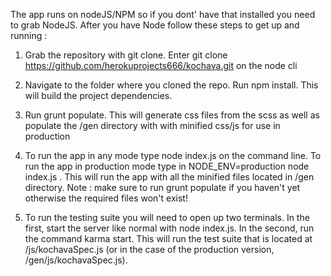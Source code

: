 The app runs on nodeJS/NPM so if you dont' have that installed you need to grab NodeJS. After you have Node follow these steps to get up and running :

1) Grab the repository with git clone. Enter git clone https://github.com/herokuprojects666/kochava.git on the node cli

2) Navigate to the folder where you cloned the repo. Run npm install. This will build the project dependencies.

3) Run grunt populate. This will generate css files from the scss as well as populate the /gen directory with with minified css/js for use in production

4) To run the app in any mode type node index.js on the command line. To run the app in production mode type in NODE_ENV=production node index.js . This will run the app with all the minified files located in /gen directory. Note : make sure to run grunt populate if you haven't yet otherwise the required files won't exist!

5) To run the testing suite you will need to open up two terminals. In the first, start the server like normal with node index.js. In the second, run the command karma start. This will run the test suite that is located at /js/kochavaSpec.js (or in the case of the production version, /gen/js/kochavaSpec.js).



